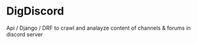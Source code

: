 # DigDiscord
Api / Django / DRF to crawl and analayze content of channels &amp; forums in discord server
